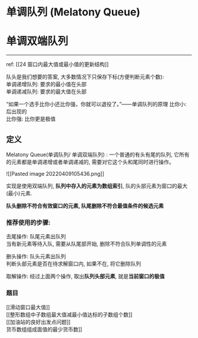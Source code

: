 # 单调队列 (Melatony Queue)
# 单调双端队列
---

ref: [[24 窗口内最大值或最小值的更新结构]]

队头是我们想要的答案, 大多数情况下只保存下标(方便判断元素个数):    
单调递增队列:  要求的最小值在头部  
单调递减队列:  要求的最大值在头部  

“如果一个选手比你小还比你强，你就可以退役了。”——单调队列的原理
比你小: 后出现的  
比你强: 比你更是极值  


## 定义

Melatony Queue(单调队列/ 单调双端队列) : 一个普通的有头有尾的队列, 它所有的元素都是单调递增或者单调递减的, 需要对它这个头和尾同时进行操作。

![[Pasted image 20220409105436.png]]

实现是使用双端队列, **队列中存入的元素为数组索引**, 队的头部元素为窗口的最大(最小)元素.

**队头删除不符合有效窗口的元素, 队尾删除不符合最值条件的候选元素**




### 推荐使用的步骤: 

去尾操作: 队尾元素出队列  
   当有新元素等待入队, 需要从队尾部开始, 删除不符合队列单调性的元素

删头操作:  队头元素出队列  
   判断头部元素是否在待求解窗口内, 如果不在, 将它删除队列

取解操作:  经过上面两个操作, 取出**队列头部元素**, 就是**当前窗口的极值**



### 题目

[[滑动窗口最大值]]  
[[整形数组中子数组最大值减最小值达标的子数组个数]]  
[[加油站的良好出发点问题]]  
货币数组组成面值的最少货币数]]  





